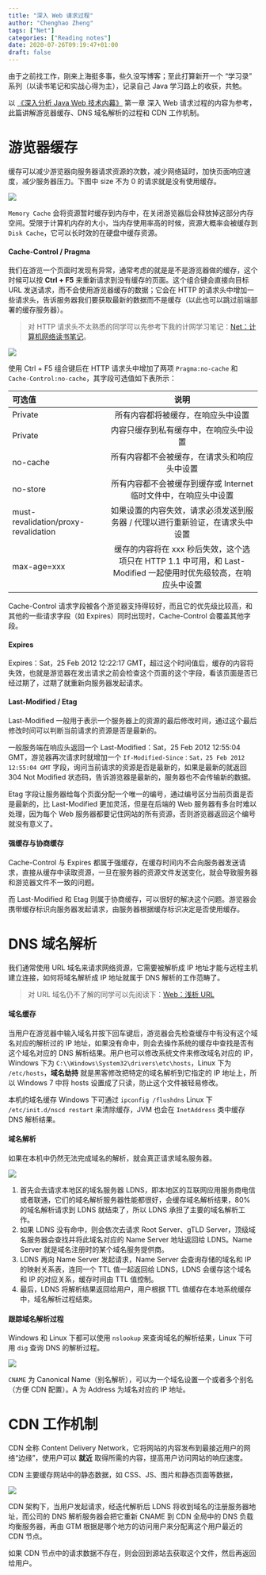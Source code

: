 ```yaml
---
title: "深入 Web 请求过程"
author: "Chenghao Zheng"
tags: ["Net"]
categories: ["Reading notes"]
date: 2020-07-26T09:19:47+01:00
draft: false
---
```


由于之前找工作，刚来上海挺多事，些久没写博客；至此打算新开一个 “学习录” 系列（以读书笔记和实战心得为主），记录自己 Java 学习路上的收获，共勉。

以 [《深入分析 Java Web 技术内幕》](https://book.douban.com/subject/25953851/) 第一章 深入 Web 请求过程的内容为参考，此篇讲解游览器缓存、DNS 域名解析的过程和 CDN 工作机制。

# 游览器缓存

缓存可以减少游览器向服务器请求资源的次数，减少网络延时，加快页面响应速度，减少服务器压力。下图中 size 不为 0 的请求就是没有使用缓存。

![](/images/游览器缓存1.jpg)

`Memory Cache` 会将资源暂时缓存到内存中，在关闭游览器后会释放掉这部分内存空间。受限于计算机内存的大小，当内存使用率高的时候，资源大概率会被缓存到 `Disk Cache`，它可以长时效的在硬盘中缓存资源。

#### Cache-Control / Pragma

我们在游览一个页面时发现有异常，通常考虑的就是是不是游览器做的缓存，这个时候可以按 **Ctrl + F5** 来重新请求到没有缓存的页面。这个组合键会直接向目标 URL 发送请求，而不会使用游览器缓存的数据；它会在 HTTP 的请求头中增加一些请求头，告诉服务器我们要获取最新的数据而不是缓存（以此也可以跳过前端部署的缓存服务器）。

> 对 HTTP 请求头不太熟悉的同学可以先参考下我的计网学习笔记：[Net：计算机网络读书笔记](https://hoffmanzheng.github.io/2020/net-http-tcp/)。

![](/images/游览器缓存.jpg)

使用 Ctrl + F5 组合键后在 HTTP 请求头中增加了两项 `Pragma:no-cache` 和 `Cache-Control:no-cache`，其字段可选值如下表所示：

| 可选值                               |                             说明                             |
| :----------------------------------- | :----------------------------------------------------------: |
| Private                              |              所有内容都将被缓存，在响应头中设置              |
| Private                              |            内容只缓存到私有缓存中，在响应头中设置            |
| no-cache                             |         所有内容都不会被缓存，在请求头和响应头中设置         |
| no-store                             | 所有内容都不会被缓存到缓存或 Internet 临时文件中，在响应头中设置 |
| must-revalidation/proxy-revalidation | 如果设置的内容失效，请求必须发送到服务器 / 代理以进行重新验证，在请求头中设置 |
| max-age=xxx                          | 缓存的内容将在 xxx 秒后失效，这个选项只在 HTTP 1.1 中可用，和 Last-Modified 一起使用时优先级较高，在响应头中设置 |

Cache-Control 请求字段被各个游览器支持得较好，而且它的优先级比较高，和其他的一些请求字段（如 Expires）同时出现时，Cache-Control 会覆盖其他字段。

#### Expires

Expires：Sat，25 Feb 2012 12:22:17 GMT，超过这个时间值后，缓存的内容将失效，也就是游览器在发出请求之前会检查这个页面的这个字段，看该页面是否已经过期了，过期了就重新向服务器发起请求。

#### Last-Modified / Etag

Last-Modified 一般用于表示一个服务器上的资源的最后修改时间，通过这个最后修改时间可以判断当前请求的资源是否是最新的。

一般服务端在响应头返回一个 Last-Modified：Sat，25 Feb 2012 12:55:04 GMT，游览器再次请求时就增加一个 `If-Modified-Since：Sat，25 Feb 2012 12:55:04 GMT` 字段，询问当前请求的资源是否是最新的，如果是最新的就返回 304 Not Modified 状态码，告诉游览器是最新的，服务器也不会传输新的数据。

Etag 字段让服务器给每个页面分配一个唯一的编号，通过编号区分当前页面是否是最新的，比 Last-Modified 更加灵活，但是在后端的 Web 服务器有多台时难以处理，因为每个 Web 服务器都要记住网站的所有资源，否则游览器返回这个编号就没有意义了。

#### 强缓存与协商缓存

Cache-Control 与 Expires 都属于强缓存，在缓存时间内不会向服务器发送请求，直接从缓存中读取资源，一旦在服务器的资源文件发送变化，就会导致服务器和游览器文件不一致的问题。

而 Last-Modified 和 Etag 则属于协商缓存，可以很好的解决这个问题。游览器会携带缓存标识向服务器发起请求，由服务器根据缓存标识决定是否使用缓存。

# DNS 域名解析

我们通常使用 URL 域名来请求网络资源，它需要被解析成 IP 地址才能与远程主机建立连接，如何将域名解析成 IP 地址就属于 DNS 解析的工作范畴了。

> 对 URL 域名仍不了解的同学可以先阅读下：[Web：浅析 URL](https://hoffmanzheng.github.io/2020/net-url/)

#### 域名缓存

当用户在游览器中输入域名并按下回车键后，游览器会先检查缓存中有没有这个域名对应的解析过的 IP 地址，如果没有命中，则会去操作系统的缓存中查找是否有这个域名对应的 DNS 解析结果。用户也可以修改系统文件来修改域名对应的 IP，Windows 下为 `C:\\Windows\System32\drivers\etc\hosts`，Linux 下为 `/etc/hosts`，**域名劫持** 就是黑客修改把特定的域名解析到它指定的 IP 地址上，所以 Windows 7 中将 hosts 设置成了只读，防止这个文件被轻易修改。

本机的域名缓存 Windows 下可通过 `ipconfig /flushdns` Linux 下 `/etc/init.d/nscd restart` 来清除缓存，JVM 也会在 `InetAddress` 类中缓存 DNS 解析结果。

#### 域名解析

如果在本机中仍然无法完成域名的解析，就会真正请求域名服务器。

![](/images/DNS解析.jpg)

1. 首先会去请求本地区的域名服务器 LDNS，即本地区的互联网应用服务商电信或者联通，它们的域名解析服务器性能都很好，会缓存域名解析结果，80% 的域名解析请求到 LDNS 就结束了，所以 LDNS 承担了主要的域名解析工作。
2. 如果 LDNS 没有命中，则会依次去请求 Root Server、gTLD Server，顶级域名服务器会查找并将此域名对应的 Name Server 地址返回给 LDNS。Name Server 就是域名注册时的某个域名服务提供商。
3. LDNS 再向 Name Server 发起请求，Name Server 会查询存储的域名和 IP 的映射关系表，连同一个 TTL 值一起返回给 LDNS，LDNS 会缓存这个域名和 IP 的对应关系，缓存时间由 TTL 值控制。
4. 最后，LDNS 将解析结果返回给用户，用户根据 TTL 值缓存在本地系统缓存中，域名解析过程结束。

#### 跟踪域名解析过程

Windows 和 Linux 下都可以使用 `nslookup` 来查询域名的解析结果，Linux 下可用 `dig` 查询 DNS 的解析过程。

![](/images/digDNS.png)

`CNAME` 为 Canonical Name（别名解析），可以为一个域名设置一个或者多个别名（方便 CDN 配置）。A 为 Address 为域名对应的 IP 地址。

# CDN 工作机制

CDN 全称 Content Delivery Network，它将网站的内容发布到最接近用户的网络“边缘”，使用户可以 **就近** 取得所需的内容，提高用户访问网站的响应速度。

CDN 主要缓存网站中的静态数据，如 CSS、JS、图片和静态页面等数据，

![](/images/CDN.jpg)

CDN 架构下，当用户发起请求，经迭代解析后 LDNS 将收到域名的注册服务器地址，而公司的 DNS 解析服务器会把它重新 CNAME 到 CDN 全局中的 DNS 负载均衡服务器，再由 GTM 根据是哪个地方的访问用户来分配离这个用户最近的 CDN 节点。

如果 CDN 节点中的请求数据不存在，则会回到源站去获取这个文件，然后再返回给用户。
